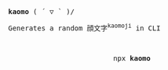 <samp><b>kaomo</b> ( ´ ▽ ` )/</samp>

<samp>Generates a random 顔文字<sup>kaomoji</sup> in CLI</samp>

<br>

<pre align='center'>
npx <b>kaomo</b>
</pre>
